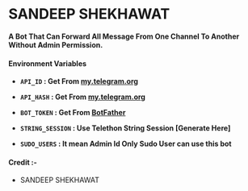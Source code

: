 # SANDEEP SHEKHAWAT 

**A Bot That Can Forward All Message From One Channel To Another Without Admin Permission.**

#### Environment Variables

- <b>`API_ID` : Get From [my.telegram.org](https://my.telegram.org)
- `API_HASH` : Get From [my.telegram.org](https://my.telegram.org)
- `BOT_TOKEN` : Get From [BotFather](https://telegram.me/BotFather)
- `STRING_SESSION` : Use Telethon String Session [Generate Here]
  
- `SUDO_USERS` : It mean Admin Id Only Sudo User can use this bot</b>

#### Credit :- 

- SANDEEP SHEKHAWAT 


